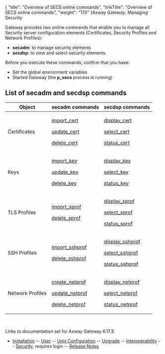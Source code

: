 {
    "title": "Overview of SECS online commands",
    "linkTitle": "Overview of SECS online commands",
    "weight": "170"
}<span class="mc-variable axway_variables.Component_Long_Name variable">Axway Gateway</span>: Managing Security

Gateway provides two online commands that enable you to manage all Security server configuration elements (Certificates, Security Profiles and Network Profiles):

-   <span class="code" style="font-weight: bold;">secadm</span>: to manage security elements
-   <span class="code" style="font-weight: bold;">secdsp</span>: to view and select security elements

Before you execute these commands, confirm that you have:

-   Set the global environment variables
-   Started Gateway (the <span class="code" style="font-weight: bold;">p\_secs</span> process is running)

<span id="List_of_secadm_and_secdsp_commands"></span>

## List of secadm and secdsp commands

<table>
         
         
         
         
   
   <thead>
      <tr>
<th class="HeadE-Column1-Header1">Object         </th>
<th class="HeadE-Column1-Header1"><span class="code">secadm</span> commands         </th>
<th class="HeadD-Column1-Header1"><span class="code">secdsp</span> commands         </th>
      </tr>
   </thead>
   <tbody>
      <tr>
         <td><p>Certificates</p>         </td>
         <td><p><a href="../../certificates_and_keys_start_here/managing_certificates_cli#secadm_import_cert">import_cert</a></p>
<p><a href="../../certificates_and_keys_start_here/managing_certificates_cli#secadm_update_cert">update_cert</a></p>
<p><a href="../../certificates_and_keys_start_here/managing_certificates_cli#secadm_delete_cert">delete_cert</a></p>         </td>
         <td><p><a href="../../certificates_and_keys_start_here/managing_certificates_cli#secdsp_display_cert">display_cert</a></p>
<p><a href="../../certificates_and_keys_start_here/managing_certificates_cli#secdsp_select_cert">select_cert</a></p>
<p><a href="../../certificates_and_keys_start_here/managing_certificates_cli#secdsp_status_cert">status_cert</a></p>         </td>
      </tr>
      <tr>
         <td><p>Keys</p>         </td>
         <td><p><a href="../../certificates_and_keys_start_here/managing_certificates_cli/managing_keys_cli#secadm_import_key">import_key</a></p>
<p><a href="../../certificates_and_keys_start_here/managing_certificates_cli/managing_keys_cli#secadm_update_key">update_key</a></p>
<p><a href="../../certificates_and_keys_start_here/managing_certificates_cli/managing_keys_cli#secadm_delete_key">delete_key</a></p>         </td>
         <td><p><a href="../../certificates_and_keys_start_here/managing_certificates_cli/managing_keys_cli#secdsp_display_key">display_key</a></p>
<p><a href="../../certificates_and_keys_start_here/managing_certificates_cli/managing_keys_cli#secdsp_select_key">select_key</a></p>
<p><a href="../../certificates_and_keys_start_here/managing_certificates_cli/managing_keys_cli#secdsp_status_key">status_key</a></p>         </td>
      </tr>
      <tr>
         <td><p>TLS Profiles</p>         </td>
         <td><p><a href="../../ssl_and_tls_protocols_about/managing_tls_security_profiles_cli#secadm_import_sprof">import_sprof</a></p>
<p><a href="../../ssl_and_tls_protocols_about/managing_tls_security_profiles_cli#secadm_delete_sprof">delete_sprof</a></p>         </td>
         <td><p><a href="../../ssl_and_tls_protocols_about/managing_tls_security_profiles_cli#secdsp_display_sprof">display_sprof</a></p>
<p><a href="../../ssl_and_tls_protocols_about/managing_tls_security_profiles_cli#secdsp_select_sprof">select_sprof</a></p>
<p><a href="../../ssl_and_tls_protocols_about/managing_tls_security_profiles_cli#secdsp_status_sprof">status_sprof</a></p>         </td>
      </tr>
      <tr>
         <td><p>SSH Profiles</p>         </td>
         <td><p><a href="../../ssh_protocol_about/managing_ssh_security_profiles_cli#secadm_import_sshprof">import_sshprof</a></p>
<p><a href="../../ssh_protocol_about/managing_ssh_security_profiles_cli#secadm_delete_sshprof">delete_sshprof</a></p>         </td>
         <td><p><a href="../../ssh_protocol_about/managing_ssh_security_profiles_cli#secdsp_display_sshprof">display_sshprof</a></p>
<p><a href="../../ssh_protocol_about/managing_ssh_security_profiles_cli#secdsp_select_sshprof">select_sshprof</a></p>
<p><a href="../../ssh_protocol_about/managing_ssh_security_profiles_cli#secdsp_status_sshprof">status_sshprof</a></p>         </td>
      </tr>
      <tr>
         <td><p>Network Profiles</p>         </td>
         <td><p><a href="../../network_profiles_start_here/managing_network_profiles_cli#secadm_create_netprof">create_netprof</a></p>
<p><a href="../../network_profiles_start_here/managing_network_profiles_cli#secadm_update_netprof">update_netprof</a></p>
<p><a href="../../network_profiles_start_here/managing_network_profiles_cli#secadm_delete_netprof">delete_netprof</a></p>         </td>
         <td><p><a href="../../network_profiles_start_here/managing_network_profiles_cli#secdsp_display_netprof">display_netprof</a></p>
<p><a href="../../network_profiles_start_here/managing_network_profiles_cli#secdsp_select_netprof">select_netprof</a></p>
<p><a href="../../network_profiles_start_here/managing_network_profiles_cli#secdsp_status_netprof">status_netprof</a></p>         </td>
      </tr>
   </tbody>
</table>

 

Links to documentation set for Axway Gateway <span class="mc-variable axway_variables.Release_Number variable">6.17.3</span>:

-   [Installation](/bundle/Gateway_6173_InstallationGuide_allOS_en_HTML5/page/Content/start_page.htm) -- [User](/bundle/Gateway_6173_UsersGuide_allOS_en_HTML5/page/Content/start_page.htm) -- [Unix Configuration](/bundle/Gateway_6173_ConfigurationGuide_UNIX_en_HTML5/page/Content/start_page.htm) -- [Upgrade](/bundle/Gateway_6173_UpgradeGuide_allOS_en_HTML5/page/Content/start_page.htm) -- [Interoperability](/bundle/Gateway_6173_InteroperabilityGuide_allOS_en_HTML5/page/Content/start_page.htm) -- [Security](/bundle/Gateway_6173_SecurityGuide_allOS_en_HTML5/page/Content/start_page.htm), requires login -- [Release Notes](/bundle/Gateway_6173_ReleaseNotes_allOS_en_HTML5/page/Content/Gateway_ReleaseNotes_allOS_en.htm)
